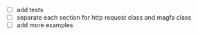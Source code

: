 - [ ] add tests
- [ ] separate each section for http request class and magfa class
- [ ] add more examples
